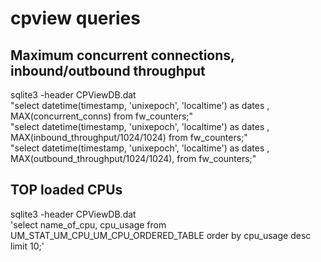 # cpview queries

## Maximum concurrent connections, inbound/outbound throughput 

sqlite3 -header CPViewDB.dat \
"select  datetime(timestamp, 'unixepoch', 'localtime') as dates , MAX(concurrent_conns) from fw_counters;" \
"select  datetime(timestamp, 'unixepoch', 'localtime') as dates , MAX(inbound_throughput/1024/1024) from fw_counters;" \
"select  datetime(timestamp, 'unixepoch', 'localtime') as dates , MAX(outbound_throughput/1024/1024), from fw_counters;"


## TOP loaded CPUs

sqlite3 -header CPViewDB.dat \
'select name_of_cpu, cpu_usage from UM_STAT_UM_CPU_UM_CPU_ORDERED_TABLE order by cpu_usage desc limit 10;'
